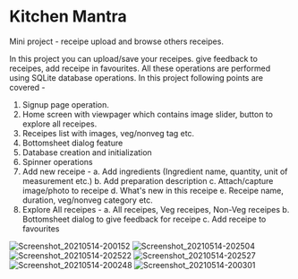 # Kitchen Mantra
Mini project - receipe upload and browse others receipes.

In this project you can upload/save your receipes. give feedback to receipes, add receipe in favourites. All these operations are performed using SQLite database operations.
In this project following points are covered -
  1. Signup page operation.
  2. Home screen with viewpager which contains image slider, button to explore all receipes.
  3. Receipes list with images, veg/nonveg tag etc.
  4. Bottomsheet dialog feature
  5. Database creation and initialization
  6. Spinner operations
  7. Add new receipe -
        a. Add ingredients (Ingredient name, quantity, unit of measurement etc.)
        b. Add preparation description
        c. Attach/capture image/photo to receipe
        d. What's new in this receipe
        e. Receipe name, duration, veg/nonveg category etc.
  5. Explore All receipes -
        a. All receipes, Veg receipes, Non-Veg receipes 
        b. Bottomsheet dialog to give feedback for receipe
        c. Add receipe to favourites
  
![Screenshot_20210514-200152](https://user-images.githubusercontent.com/73543054/118304631-8b824880-b504-11eb-9aa9-52dc5bc16628.png)
![Screenshot_20210514-202504](https://user-images.githubusercontent.com/73543054/118305081-24b15f00-b505-11eb-9969-95c8e71d6435.png)
![Screenshot_20210514-202522](https://user-images.githubusercontent.com/73543054/118305252-51657680-b505-11eb-9f4c-5b326d047a76.png)
![Screenshot_20210514-202527](https://user-images.githubusercontent.com/73543054/118305274-588c8480-b505-11eb-948b-0c2a2bdea12d.png)
![Screenshot_20210514-200248](https://user-images.githubusercontent.com/73543054/118304896-e3b94a80-b504-11eb-9056-f5efd917388f.png)
![Screenshot_20210514-200301](https://user-images.githubusercontent.com/73543054/118304980-ffbcec00-b504-11eb-969b-61e5e4e64b67.png)


